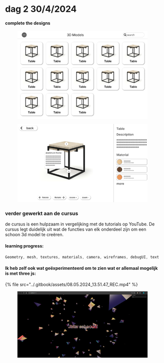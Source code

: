 # dag 2 30/4/2024

#### complete the designs&#x20;

<figure><img src="../.gitbook/assets/image.png" alt=""><figcaption></figcaption></figure>

<figure><img src="../.gitbook/assets/image (3).png" alt=""><figcaption></figcaption></figure>

### verder gewerkt aan de cursus

de cursus is een hulpzaam in vergelijking met de tutorials op YouTube. De cursus legt duidelijk uit wat de functies van elk onderdeel zijn om een schoon 3d model te creëren.

#### learning progress:

```javascript
Geometry, mesh, textures, materials, camera, wireframes, debugUI, text
```

#### Ik heb zelf ook wat geëxperimenteerd om te zien wat er allemaal mogelijk is met three js:

{% file src="../.gitbook/assets/08.05.2024_13.51.47_REC.mp4" %}

<figure><img src="../.gitbook/assets/image (4).png" alt=""><figcaption></figcaption></figure>

